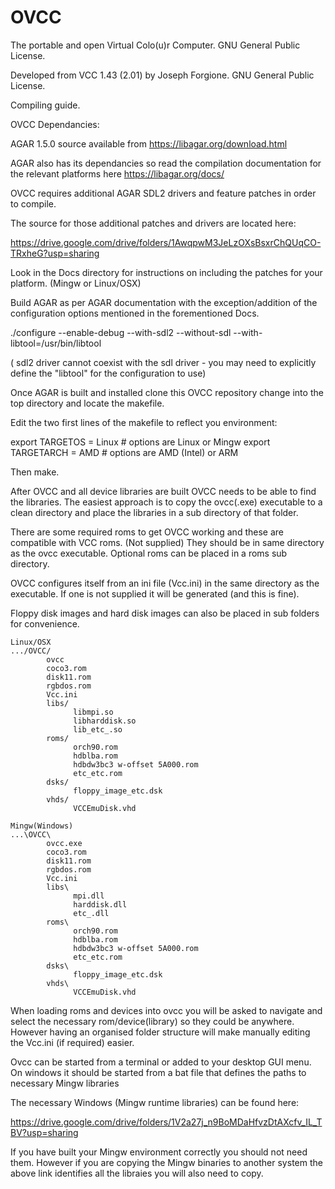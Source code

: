 # OVCC

The portable and open Virtual Colo(u)r Computer. GNU General Public License.

Developed from VCC 1.43 (2.01) by Joseph Forgione. GNU General Public License.


Compiling guide.


OVCC Dependancies:

AGAR 1.5.0 source available from https://libagar.org/download.html

AGAR also has its dependancies so read the compilation documentation for the relevant platforms here https://libagar.org/docs/

OVCC requires additional AGAR SDL2 drivers and feature patches in order to compile.

The source for those additional patches and drivers are located here:

https://drive.google.com/drive/folders/1AwqpwM3JeLzOXsBsxrChQUqCO-TRxheG?usp=sharing

Look in the Docs directory for instructions on including the patches for your platform. (Mingw or Linux/OSX)

Build AGAR as per AGAR documentation with the exception/addition of the configuration options mentioned in the forementioned Docs.

./configure --enable-debug --with-sdl2 --without-sdl --with-libtool=/usr/bin/libtool

( sdl2 driver cannot coexist with the sdl driver -
  you may need to explicitly define the "libtool" for the configuration to use)
  
  Once AGAR is built and installed clone this OVCC repository change into the top directory and locate the makefile.
  
  Edit the two first lines of the makefile to reflect you environment:
  
export TARGETOS = Linux  # options are Linux or Mingw
export TARGETARCH = AMD  # options are AMD (Intel) or ARM

Then make.

After OVCC and all device libraries are built OVCC needs to be able to find the libraries.  The easiest approach is to copy the ovcc(.exe) executable to a clean directory and place the libraries in a sub directory of that folder.

There are some required roms to get OVCC working and these are compatible with VCC roms. (Not supplied)  They should be in same directory as the ovcc executable.  Optional roms can be placed in a roms sub directory.

OVCC configures itself from an ini file (Vcc.ini) in the same directory as the executable. If one is not supplied it will be generated (and this is fine).

Floppy disk images and hard disk images can also be placed in sub folders for convenience.
```
Linux/OSX
.../OVCC/
        ovcc
        coco3.rom
        disk11.rom
        rgbdos.rom
        Vcc.ini
        libs/
              libmpi.so
              libharddisk.so
              lib_etc_.so
        roms/
              orch90.rom
              hdblba.rom
              hdbdw3bc3 w-offset 5A000.rom
              etc_etc.rom
        dsks/
              floppy_image_etc.dsk
        vhds/
              VCCEmuDisk.vhd
```
```
Mingw(Windows)
...\OVCC\
        ovcc.exe
        coco3.rom
        disk11.rom
        rgbdos.rom
        Vcc.ini
        libs\
              mpi.dll
              harddisk.dll
              etc_.dll
        roms\
              orch90.rom
              hdblba.rom
              hdbdw3bc3 w-offset 5A000.rom
              etc_etc.rom
        dsks\
              floppy_image_etc.dsk
        vhds\
              VCCEmuDisk.vhd
```
When loading roms and devices into ovcc you will be asked to navigate and select the necessary rom/device(library) so they could be anywhere. However having an organised folder structure will make manually editing the Vcc.ini (if required) easier.

Ovcc can be started from a terminal or added to your desktop GUI menu. On windows it should be started from a bat file that defines the paths to necessary Mingw libraries

The necessary Windows (Mingw runtime libraries) can be found here:

https://drive.google.com/drive/folders/1V2a27j_n9BoMDaHfvzDtAXcfv_IL_TBV?usp=sharing

If you have built your Mingw environment correctly you should not need them.  However if you are copying the Mingw binaries to another system the above link identifies all the libraies you will also need to copy.
